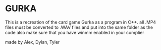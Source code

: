 # GURKA

This is a recreation of the card game Gurka as a program in C++.
all .MP4 files must be converted to .WAV files and put into the same folder as the code
also make sure that you have winmm enabled in your complier

made by Alex, Dylan, Tyler
